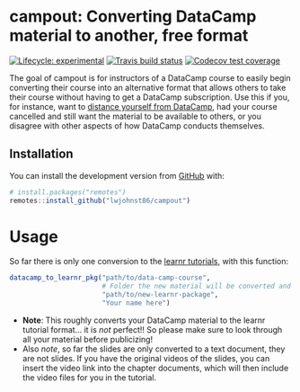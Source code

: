 
<!-- README.md is generated from README.Rmd. Please edit that file -->

# campout: Converting DataCamp material to another, free format

<!-- badges: start -->

[![Lifecycle:
experimental](https://img.shields.io/badge/lifecycle-experimental-orange.svg)](https://www.tidyverse.org/lifecycle/#experimental)
[![Travis build
status](https://travis-ci.org/lwjohnst86/campout.svg?branch=master)](https://travis-ci.org/lwjohnst86/campout)
[![Codecov test
coverage](https://codecov.io/gh/lwjohnst86/campout/branch/master/graph/badge.svg)](https://codecov.io/gh/lwjohnst86/campout?branch=master)
<!-- badges: end -->

The goal of campout is for instructors of a DataCamp course to easily
begin converting their course into an alternative format that allows
others to take their course without having to get a DataCamp
subscription. Use this if you, for instance, want to [distance yourself
from DataCamp](https://noamross.github.io/datacamp-sexual-assault/), had
your course cancelled and still want the material to be available to
others, or you disagree with other aspects of how DataCamp conducts
themselves.

## Installation

You can install the development version from
[GitHub](https://github.com/) with:

``` r
# install.packages("remotes")
remotes::install_github("lwjohnst86/campout")
```

# Usage

So far there is only one conversion to the [learnr
tutorials](https://rstudio.github.io/learnr), with this function:

``` r
datacamp_to_learnr_pkg("path/to/data-camp-course",
                       # Folder the new material will be converted and saved to.
                       "path/to/new-learnr-package",
                       "Your name here")
```

  - **Note**: This roughly converts your DataCamp material to the learnr
    tutorial format… it is *not* perfect\!\! So please make sure to look
    through all your material before publicizing\!
  - Also *note*, so far the slides are only converted to a text
    document, they are not slides. If you have the original videos of
    the slides, you can insert the video link into the chapter
    documents, which will then include the video files for you in the
    tutorial.

